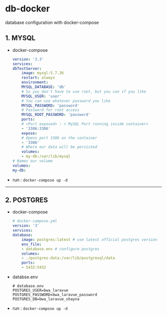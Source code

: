 # db-docker
database configuration with docker-compose


## 1. MYSQL
- docker-compose
    ```yml
    version: '3.3'
    services:
    dbTestServer:
        image: mysql:5.7.26
        restart: always
        environment:
        MYSQL_DATABASE: 'db'
        # So you don't have to use root, but you can if you like
        MYSQL_USER: 'user'
        # You can use whatever password you like
        MYSQL_PASSWORD: 'password'
        # Password for root access
        MYSQL_ROOT_PASSWORD: 'password'
        ports:
        # <Port exposed> : < MySQL Port running inside container>
        - '3306:3306'
        expose:
        # Opens port 3306 on the container
        - '3306'
        # Where our data will be persisted
        volumes:
        - my-db:/var/lib/mysql
    # Names our volume
    volumes:
    my-db:
    ```
- run : `docker-compose up -d` 

---
## 2. POSTGRES
- docker-compose
    ```yml
    # docker-compose.yml
    version: '3'
    services:
    database:
        image: postgres:latest # use latest official postgres version
        env_file:
        - database.env # configure postgres
        volumes:
        - ./postgres-data:/var/lib/postgresql/data
        ports:
        - 5432:5432
    ```
- databse.env
    ```env
    # database.env
    POSTGRES_USER=bwa_laravue
    POSTGRES_PASSWORD=bwa_laravue_password
    POSTGRES_DB=bwa_laravue_shayna
    ```
- run : `docker-compose up -d`